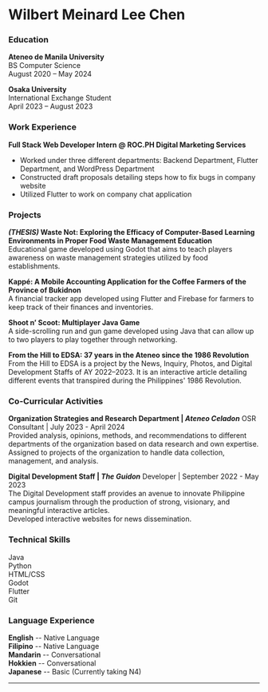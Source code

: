 # Wilbert Meinard Lee Chen

### Education
**Ateneo de Manila University**  
BS Computer Science  
August 2020 – May 2024  

**Osaka University**  
International Exchange Student  
April 2023 – August 2023  

### Work Experience
**Full Stack Web Developer Intern @ ROC.PH Digital Marketing Services**
- Worked under three different departments: Backend Department, Flutter Department, and WordPress Department
- Constructed draft proposals detailing steps how to fix bugs in company website
- Utilized Flutter to work on company chat application

### Projects
***(THESIS)* Waste Not:  Exploring the Efficacy of Computer-Based Learning Environments in Proper Food Waste Management Education**  
Educational game developed using Godot that aims to teach players awareness on waste management strategies utilized by food establishments.

**Kappé: A Mobile Accounting Application for the Coffee Farmers of the Province of Bukidnon**  
A financial tracker app developed using Flutter and Firebase for farmers to keep track of their finances and inventories.

**Shoot n’ Scoot: Multiplayer Java Game**  
A side-scrolling run and gun game developed using Java that can allow up to two players to play together through networking. 

**From the Hill to EDSA: 37 years in the Ateneo since the 1986 Revolution**  
From the Hill to EDSA is a project by the News, Inquiry, Photos, and Digital Development Staffs of AY 2022–2023. It is an interactive article detailing different events that transpired during the Philippines' 1986 Revolution.

### Co-Curricular Activities

**Organization Strategies and Research Department | *Ateneo Celadon***
OSR Consultant | July 2023 - April 2024  
Provided analysis, opinions, methods, and recommendations to different departments of the organization based on data research and own expertise.
Assigned to projects of the organization to handle data collection, management, and analysis.  

**Digital Development Staff | *The Guidon***
Developer | September 2022 - May 2023  
The Digital Development staff provides an avenue to innovate Philippine campus journalism through the production of strong, visionary, and meaningful interactive articles.  
Developed interactive websites for news dissemination.  



### Technical Skills
Java  
Python  
HTML/CSS  
Godot  
Flutter  
Git  

### Language Experience
**English** -- Native Language  
**Filipino** -- Native Language  
**Mandarin** -- Conversational  
**Hokkien** -- Conversational  
**Japanese** -- Basic (Currently taking N4)  

----
